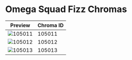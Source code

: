 # Omega Squad Fizz Chromas

| Preview | Chroma ID |
|---------|-----------|
| ![105011](https://raw.communitydragon.org/latest/plugins/rcp-be-lol-game-data/global/default/v1/champion-chroma-images/105/105011.png) | 105011 |
| ![105012](https://raw.communitydragon.org/latest/plugins/rcp-be-lol-game-data/global/default/v1/champion-chroma-images/105/105012.png) | 105012 |
| ![105013](https://raw.communitydragon.org/latest/plugins/rcp-be-lol-game-data/global/default/v1/champion-chroma-images/105/105013.png) | 105013 |